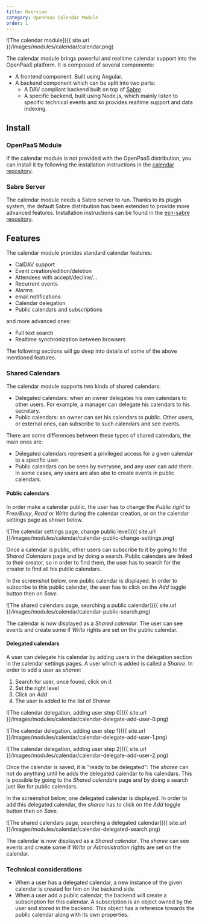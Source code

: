 ```yaml
---
title: Overview
category: OpenPaaS Calendar Module
order: 1
---
```


![The calendar module]({{ site.url }}/images/modules/calendar/calendar.png)

The calendar module brings powerful and realtime calendar support into the OpenPaaS platform.
It is composed of several components:

- A frontend component. Built using Angular.
- A backend component which can be split into two parts:
  - A DAV compliant backend built on top of [Sabre](http://sabre.io/)
  - A specific backend, built using Node.js, which mainly listen to specific technical events and so provides realtime support and data indexing.

## Install

### OpenPaaS Module

If the calendar module is not provided with the OpenPaaS distribution, you can install it by following the installation instructions in the [calendar repository](https://ci.linagora.com/linagora/lgs/openpaas/linagora.esn.calendar/blob/master/README.md).

### Sabre Server

The calendar module needs a Sabre server to run. Thanks to its plugin system, the default Sabre distribution has been extended to provide more advanced features. Installation instructions can be found in the [esn-sabre repository](https://ci.linagora.com/linagora/lgs/openpaas/esn-sabre/blob/master/README.md).

## Features

The calendar module provides standard calendar features:

- CalDAV support
- Event creation/edition/deletion
- Attendees with accept/decline/...
- Recurrent events
- Alarms
- email notifications
- Calendar delegation
- Public calendars and subscriptions

and more advanced ones:

- Full text search
- Realtime synchronization between browsers

The following sections will go deep into details of some of the above mentioned features.

### Shared Calendars

The calendar module supports two kinds of shared calendars:

* Delegated calendars: when an owner delegates his own calendars to other users. For example, a manager can delegate his calendars to his secretary.
* Public calendars: an owner can set his calendars to public. Other users, or external ones, can subscribe to such calendars and see events.

There are some differences between these types of shared calendars, the main ones are:

* Delegated calendars represent a privileged access for a given calendar to a specific user.
* Public calendars can be seen by everyone, and any user can add them. In some cases, any users are also abe to create events in public calendars.

#### Public calendars

In order make a calendar public, the user has to change the _Public right_ to _Free/Busy_, _Read_ or _Write_ during the calendar creation, or on the calendar settings page as shown below.

![The calendar settings page, change public level]({{ site.url }}/images/modules/calendar/calendar-public-change-settings.png)

Once a calendar is public, other users can subscribe to it by going to the _Shared Calendars_ page and by doing a search. Public calendars are linked to their creator, so in order to find them, the user has to search for the creator to find all his public calendars.

In the screenshot below, one public calendar is displayed. In order to subscribe to this public calendar, the user has to click on the _Add_ toggle button then on _Save_.

![The shared calendars page, searching a public calendar]({{ site.url }}/images/modules/calendar/calendar-public-search.png)

The calendar is now displayed as a _Shared calendar_. The user can see events and create some if _Write_ rights are set on the public calendar.

#### Delegated calendars

A user can delegate his calendar by adding users in the delegation section in the calendar settings pages. A user which is added is called a _Sharee_. In order to add a user as _sharee_:

1. Search for user, once found, click on it
2. Set the right level
3. Click on _Add_
4. The user is added to the list of _Sharee_

![The calendar delegation, adding user step 0]({{ site.url }}/images/modules/calendar/calendar-delegate-add-user-0.png)

![The calendar delegation, adding user step 1]({{ site.url }}/images/modules/calendar/calendar-delegate-add-user-1.png)

![The calendar delegation, adding user step 2]({{ site.url }}/images/modules/calendar/calendar-delegate-add-user-2.png)

Once the calendar is saved, it is "ready to be delegated": The _sharee_ can not do anything until he adds the delegated calendar to his calendars. This is possible by going to the _Shared calendars_ page and by doing a search just like for public calendars.

In the screenshot below, one delegated calendar is displayed. In order to add this delegated calendar, the _sharee_ has to click on the _Add_ toggle button then on _Save_.

![The shared calendars page, searching a delegated calendar]({{ site.url }}/images/modules/calendar/calendar-delegated-search.png)

The calendar is now displayed as a _Shared calendar_. The _sharee_ can see events and create some if _Write_ or _Administration_ rights are set on the calendar.


### Technical considerations

* When a user has a delegated calendar, a new instance of the given calendar is created for him on the backend side.
* When a user add a public calendar, the backend will create a subscription for this calendar. A subscription is an object owned by the user and stored in the backend. This object has a reference towards the public calendar along with its own properties.

